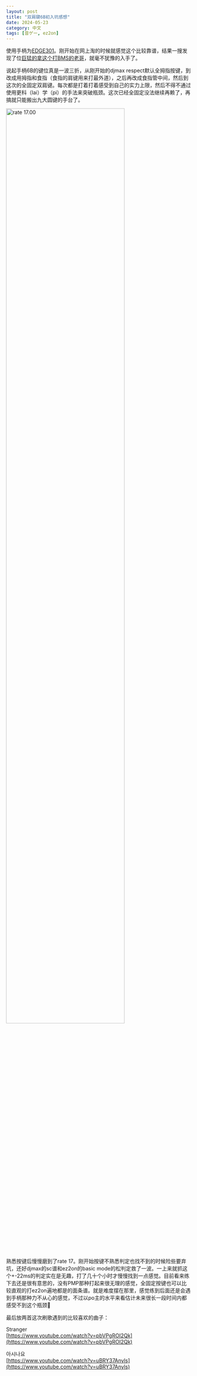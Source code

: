 ```yaml
---
layout: post
title: "双肩键6B初入坑感想"
date: 2024-05-23
category: 中文
tags: [音ゲー, ez2on]
---
```


使用手柄为[EDGE301](https://hori.jp/products/edge_301/)。刚开始在网上淘的时候就感觉这个比较靠谱，结果一搜发现了位[巨猛的拿这个打BMS的老哥](https://youtube.com/@edge301_4/videos)，就毫不犹豫的入手了。

说起手柄6B的键位真是一波三折，从刚开始的djmax respect默认全拇指按键，到改成用拇指和食指（食指的肩键用来打最外道），之后再改成食指管中间，然后到这次的全固定双肩键。每次都是打着打着感受到自己的实力上限，然后不得不通过使用更科（lai）学（pi）的手法来突破瓶颈。这次已经全固定没法继续再赖了，再搞就只能搬出九大圆键的手台了。

<img style="width: 80%" src="{{ site.url }}/assets/2024-05-23/1.jpeg" alt="rate 17.00">

熟悉按键后慢慢磨到了rate 17。刚开始按键不熟悉判定也找不到的时候险些要弃坑，还好djmax的sc谱和ez2on的basic mode的松判定救了一波。一上来就抓这个+-22ms的判定实在是无趣，打了几十个小时才慢慢找到一点感觉。目前看来练下去还是很有意思的，没有PMP那种打起来很无理的感觉，全固定按键也可以比较直观的打ez2on遍地都是的面条谱。就是难度摆在那里，感觉练到后面还是会遇到手柄那种力不从心的感觉，不过以po主的水平来看估计未来很长一段时间内都感受不到这个瓶颈🥀

最后放两首这次刷歌遇到的比较喜欢的曲子：

Stranger<br/>
[https://www.youtube.com/watch?v=pbVPgROI2Qk](https://www.youtube.com/watch?v=pbVPgROI2Qk)


아시나요<br/>
[https://www.youtube.com/watch?v=uBRY37Anyls](https://www.youtube.com/watch?v=uBRY37Anyls)
